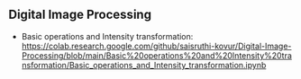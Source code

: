 ## Digital Image Processing

* Basic operations and Intensity transformation: https://colab.research.google.com/github/saisruthi-kovur/Digital-Image-Processing/blob/main/Basic%20operations%20and%20Intensity%20transformation/Basic_operations_and_Intensity_transformation.ipynb
